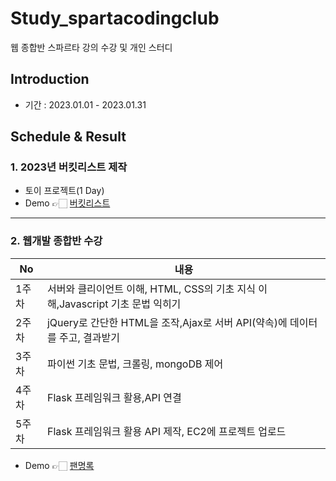 # Study_spartacodingclub
웹 종합반 스파르타 강의 수강 및 개인 스터디

## Introduction
- 기간 : 2023.01.01 - 2023.01.31

## Schedule & Result
### 1. 2023년 버킷리스트 제작
- 토이 프로젝트(1 Day)
- Demo 👉🏻 [버킷리스트](https://github.com/heeye-log/spartacodingclub/blob/main/bucketlist_site/README.md)

---

### 2. 웹개발 종합반 수강
|No|내용|
|------|---|
|1주차|서버와 클리이언트 이해, HTML, CSS의 기초 지식 이해,Javascript 기초 문법 익히기|
|2주차|jQuery로 간단한 HTML을 조작,Ajax로 서버 API(약속)에 데이터를 주고, 결과받기|
|3주차|파이썬 기초 문법, 크롤링, mongoDB 제어|
|4주차|Flask 프레임워크 활용,API 연결|
|5주차|Flask 프레임워크 활용 API 제작, EC2에 프로젝트 업로드|
- Demo 👉🏻 [팬명록](https://github.com/heeye-log/spartacodingclub/tree/main/homework/P_homework)
